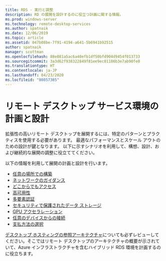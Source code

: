 ```yaml
---
title: RDS - 実行と調整
description: RD の展開を設計するのに役立つ計画に関する情報。
ms.prod: windows-server
ms.technology: remote-desktop-services
ms.author: spatnaik
ms.date: 12/06/2019
ms.topic: article
ms.assetid: 047b08be-7f91-4194-a641-5b6941b92515
author: spatnaik
manager: scottman
ms.openlocfilehash: 88e081a5ac6a40efb1df50bfd904d9454f013733
ms.sourcegitcommit: 3a3d62f938322849f81ee9ec01186b3e7ab90fe0
ms.translationtype: HT
ms.contentlocale: ja-JP
ms.lasthandoff: 04/23/2020
ms.locfileid: "80857385"
---
```

# <a name="plan-and-design-your-remote-desktop-services-environment"></a>リモート デスクトップ サービス環境の計画と設計

拡張性の高いリモート デスクトップを展開するには、特定のパターンとプラクティスを使用する必要があります。
最適なパフォーマンスとスケール アウトのための設計が鍵となります。 以下に示すシナリオを利用して、構想、設計、および継続的な展開の調整に役立ててください。

以下の情報を利用して展開の計画と設計を行います。

- [任意の場所での構築](rds-plan-build-anywhere.md)
- [ネットワークのガイダンス](network-guidance.md)
- [どこからでもアクセス](rds-plan-access-from-anywhere.md)
- [高可用性](rds-plan-high-availability.md)
- [多要素認証](rds-plan-mfa.md)
- [セキュリティで保護されたデータ ストレージ](rds-plan-secure-data-storage.md)
- [GPU アクセラレーション](rds-graphics-virtualization.md)
- [任意のデバイスからの接続](rds-plan-connect-from-any-device.md)
- [支払方法の選択](rds-plan-choose-how-you-pay.md)

[デスクトップ ホスティングの参照アーキテクチャ](desktop-hosting-reference-architecture.md)についても必ずレビューしてください。そこではリモート デスクトップのアーキテクチャの概要が示されていて、Azure インフラストラクチャを含むハイブリッド RDS 環境を計画するのに役立ちます。
